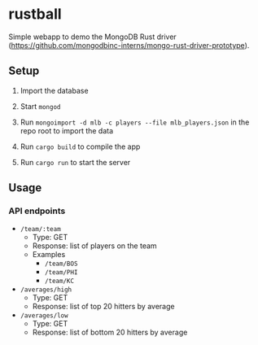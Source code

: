 rustball
========

Simple webapp to demo the MongoDB Rust driver (https://github.com/mongodbinc-interns/mongo-rust-driver-prototype).

Setup
-----

1.	Import the database

2.	Start `mongod`

3.	Run `mongoimport -d mlb -c players --file mlb_players.json` in the repo root to import the data

4.	Run `cargo build` to compile the app

5.	Run `cargo run` to start the server

Usage
-----

### API endpoints

-	`/team/:team`
	-	Type: GET
	-	Response: list of players on the team
	-	Examples
		-	`/team/BOS`
		-	`/team/PHI`
		-	`/team/KC`
-	`/averages/high`
	-	Type: GET
	-	Response: list of top 20 hitters by average
-	`/averages/low`
	-	Type: GET
	-	Response: list of bottom 20 hitters by average
